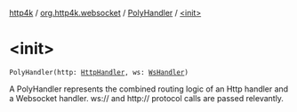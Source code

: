 [http4k](../../index.md) / [org.http4k.websocket](../index.md) / [PolyHandler](index.md) / [&lt;init&gt;](./-init-.md)

# &lt;init&gt;

`PolyHandler(http: `[`HttpHandler`](../../org.http4k.core/-http-handler.md)`, ws: `[`WsHandler`](../-ws-handler.md)`)`

A PolyHandler represents the combined routing logic of an Http handler and a Websocket handler.
ws:// and http:// protocol calls are passed relevantly.

